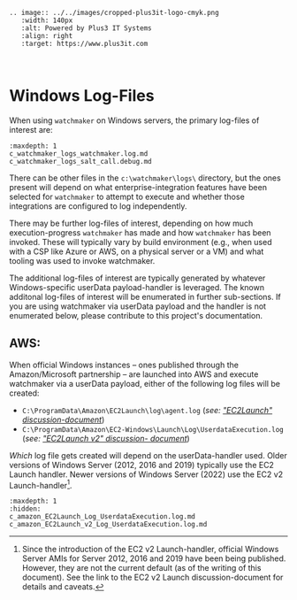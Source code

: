 ```{eval-rst}
.. image:: ../../images/cropped-plus3it-logo-cmyk.png
   :width: 140px
   :alt: Powered by Plus3 IT Systems
   :align: right
   :target: https://www.plus3it.com
```
<br>

# Windows Log-Files

When using `watchmaker` on Windows servers, the primary log-files of interest are:

```{toctree}
:maxdepth: 1
c_watchmaker_logs_watchmaker.log.md
c_watchmaker_logs_salt_call.debug.md
```

There can be other files in the `c:\watchmaker\logs\` directory, but the ones present will depend on what enterprise-integration features have been selected for `watchmaker` to attempt to execute and whether those integrations are configured to log independently.

There may be further log-files of interest, depending on how much execution-progress `watchmaker` has made and how `watchmaker` has been invoked. These will typically vary by build environment (e.g., when used with a CSP like Azure or AWS, on a physical server or a VM) and what tooling was used to invoke watchmaker.

The additional log-files of interest are typically generated by whatever Windows-specific userData payload-handler is leveraged. The known additonal log-files of interest will be enumerated in further sub-sections. If you are using watchmaker via userData payload and the handler is not enumerated below, please contribute to this project's documentation.

## AWS:

When official Windows instances &ndash; ones published through the Amazon/Microsoft partnership &ndash; are launched into AWS and execute watchmaker via a userData payload, either of the following log files will be created:

- `C:\ProgramData\Amazon\EC2Launch\log\agent.log` (_see: ["EC2Launch" discussion-document](c_amazon_EC2Launch_Log_UserdataExecution.log.md)_)
- `C:\ProgramData\Amazon\EC2-Windows\Launch\Log\UserdataExecution.log` (_see: ["EC2Launch v2" discussion- document](c_amazon_EC2Launch_v2_Log_UserdataExecution.log.md)_)

_Which_ log file gets created will depend on the userData-handler used. Older versions of Windows Server (2012, 2016 and 2019) typically use the EC2 Launch handler. Newer versions of Windows Server (2022) use the EC2 v2 Launch-handler[^1].


```{toctree}
:maxdepth: 1
:hidden:
c_amazon_EC2Launch_Log_UserdataExecution.log.md
c_amazon_EC2Launch_v2_Log_UserdataExecution.log.md
```

[^1]: Since the introduction of the EC2 v2 Launch-handler, official Windows Server AMIs for Server 2012, 2016 and 2019 have been being published. However, they are not the current default (as of the writing of this document). See the link to the EC2 v2 Launch discussion-document for details and caveats.
